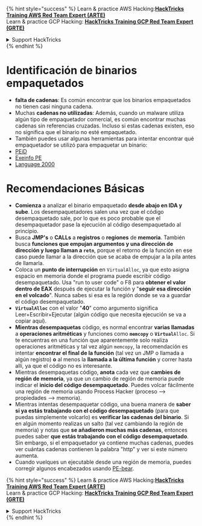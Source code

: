 {% hint style="success" %}
Learn & practice AWS Hacking:<img src="/.gitbook/assets/arte.png" alt="" data-size="line">[**HackTricks Training AWS Red Team Expert (ARTE)**](https://training.hacktricks.xyz/courses/arte)<img src="/.gitbook/assets/arte.png" alt="" data-size="line">\
Learn & practice GCP Hacking: <img src="/.gitbook/assets/grte.png" alt="" data-size="line">[**HackTricks Training GCP Red Team Expert (GRTE)**<img src="/.gitbook/assets/grte.png" alt="" data-size="line">](https://training.hacktricks.xyz/courses/grte)

<details>

<summary>Support HackTricks</summary>

* Check the [**subscription plans**](https://github.com/sponsors/carlospolop)!
* **Join the** 💬 [**Discord group**](https://discord.gg/hRep4RUj7f) or the [**telegram group**](https://t.me/peass) or **follow** us on **Twitter** 🐦 [**@hacktricks\_live**](https://twitter.com/hacktricks\_live)**.**
* **Share hacking tricks by submitting PRs to the** [**HackTricks**](https://github.com/carlospolop/hacktricks) and [**HackTricks Cloud**](https://github.com/carlospolop/hacktricks-cloud) github repos.

</details>
{% endhint %}


# Identificación de binarios empaquetados

* **falta de cadenas**: Es común encontrar que los binarios empaquetados no tienen casi ninguna cadena.
* Muchas **cadenas no utilizadas**: Además, cuando un malware utiliza algún tipo de empaquetador comercial, es común encontrar muchas cadenas sin referencias cruzadas. Incluso si estas cadenas existen, eso no significa que el binario no esté empaquetado.
* También puedes usar algunas herramientas para intentar encontrar qué empaquetador se utilizó para empaquetar un binario:
* [PEiD](http://www.softpedia.com/get/Programming/Packers-Crypters-Protectors/PEiD-updated.shtml)
* [Exeinfo PE](http://www.softpedia.com/get/Programming/Packers-Crypters-Protectors/ExEinfo-PE.shtml)
* [Language 2000](http://farrokhi.net/language/)

# Recomendaciones Básicas

* **Comienza** a analizar el binario empaquetado **desde abajo en IDA y sube**. Los desempaquetadores salen una vez que el código desempaquetado sale, por lo que es poco probable que el desempaquetador pase la ejecución al código desempaquetado al principio.
* Busca **JMP's** o **CALLs** a **registros** o **regiones** de **memoria**. También busca **funciones que empujan argumentos y una dirección de dirección y luego llaman a `retn`**, porque el retorno de la función en ese caso puede llamar a la dirección que se acaba de empujar a la pila antes de llamarla.
* Coloca un **punto de interrupción** en `VirtualAlloc`, ya que esto asigna espacio en memoria donde el programa puede escribir código desempaquetado. Usa "run to user code" o F8 para **obtener el valor dentro de EAX** después de ejecutar la función y "**seguir esa dirección en el volcado**". Nunca sabes si esa es la región donde se va a guardar el código desempaquetado.
* **`VirtualAlloc`** con el valor "**40**" como argumento significa Leer+Escribir+Ejecutar (algún código que necesita ejecución se va a copiar aquí).
* **Mientras desempaquetas** código, es normal encontrar **varias llamadas** a **operaciones aritméticas** y funciones como **`memcopy`** o **`Virtual`**`Alloc`. Si te encuentras en una función que aparentemente solo realiza operaciones aritméticas y tal vez algún `memcopy`, la recomendación es intentar **encontrar el final de la función** (tal vez un JMP o llamada a algún registro) **o** al menos la **llamada a la última función** y correr hasta allí, ya que el código no es interesante.
* Mientras desempaquetas código, **anota** cada vez que **cambies de región de memoria**, ya que un cambio de región de memoria puede indicar el **inicio del código desempaquetado**. Puedes volcar fácilmente una región de memoria usando Process Hacker (proceso --> propiedades --> memoria).
* Mientras intentas desempaquetar código, una buena manera de **saber si ya estás trabajando con el código desempaquetado** (para que puedas simplemente volcarlo) es **verificar las cadenas del binario**. Si en algún momento realizas un salto (tal vez cambiando la región de memoria) y notas que **se añadieron muchas más cadenas**, entonces puedes saber **que estás trabajando con el código desempaquetado**.\
Sin embargo, si el empaquetador ya contiene muchas cadenas, puedes ver cuántas cadenas contienen la palabra "http" y ver si este número aumenta.
* Cuando vuelques un ejecutable desde una región de memoria, puedes corregir algunos encabezados usando [PE-bear](https://github.com/hasherezade/pe-bear-releases/releases).


{% hint style="success" %}
Learn & practice AWS Hacking:<img src="/.gitbook/assets/arte.png" alt="" data-size="line">[**HackTricks Training AWS Red Team Expert (ARTE)**](https://training.hacktricks.xyz/courses/arte)<img src="/.gitbook/assets/arte.png" alt="" data-size="line">\
Learn & practice GCP Hacking: <img src="/.gitbook/assets/grte.png" alt="" data-size="line">[**HackTricks Training GCP Red Team Expert (GRTE)**<img src="/.gitbook/assets/grte.png" alt="" data-size="line">](https://training.hacktricks.xyz/courses/grte)

<details>

<summary>Support HackTricks</summary>

* Check the [**subscription plans**](https://github.com/sponsors/carlospolop)!
* **Join the** 💬 [**Discord group**](https://discord.gg/hRep4RUj7f) or the [**telegram group**](https://t.me/peass) or **follow** us on **Twitter** 🐦 [**@hacktricks\_live**](https://twitter.com/hacktricks\_live)**.**
* **Share hacking tricks by submitting PRs to the** [**HackTricks**](https://github.com/carlospolop/hacktricks) and [**HackTricks Cloud**](https://github.com/carlospolop/hacktricks-cloud) github repos.

</details>
{% endhint %}
